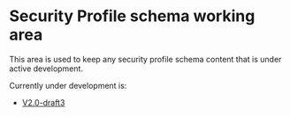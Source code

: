 # Security Profile schema working area

This area is used to keep any security profile schema content that is under active development.

Currently under development is:

* [V2.0-draft3](V2.0-draft3/README.md)
